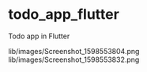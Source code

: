 # todo_app_flutter

Todo app in Flutter

lib/images/Screenshot_1598553804.png
lib/images/Screenshot_1598553832.png


